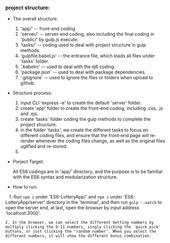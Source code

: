 
### project structure:

- The overall structure:

    1. 'app/' -- front-end coding
    2. 'server/' -- server-end coding, also including the final coding in 'public/' by gulp.js execute.
    3. 'tasks/' -- coding used to deal with project structure in gulp methods.
    4. 'gulpfile.babel.js' -- the entrance file, which loads all files under 'tasks' folder.
    5. '.babelrc' -- used to deal with the ej6 coding.
    6. 'package.json' -- used to deal with package dependencies.
    7. '.gitignore' -- used to ignore the files or folders when upload to github.

- Structure process:
    
    1. input CLI 'express -e' to create the default 'server' folder.
    2. create 'app' folder to create the front-end coding, including .css, .js and .ejs.
    3. create 'tasks' folder coding the gulp methods to complete the project structure.
    4. in the folder 'tasks', we create the different tasks to focus on different coding files, and ensure that the front-end page will re-render whenever the coding files change, as well as the original files uglified and re-stored. 
    5. 
- Porject Target:
    
    All ES6 codings are in 'app/' directory, and the purpose is to be familiar with the ES6 syntax and modularization structure.
    
- How to run:
    
    1. Run `npm i` under 'ES6-LotteryApp/' and `npm i` under 'ES6-LotteryApp/server' directory in the 'terminal', and then run `gulp --watch` to open the server end, at last, open the browser by input address 'localhost:3000'.

    2. In the browser, we can select the different betting numbers by multiply clicking the 0-11 numbers, singly clicking the 'quick pick' buttons, or just clicking the 'random number'. When you select the different numbers, it will show the different bonus combination.  

























